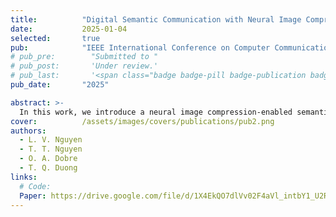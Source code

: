 ```yaml
---
title:          "Digital Semantic Communication with Neural Image Compression"
date:           2025-01-04
selected:       true
pub:            "IEEE International Conference on Computer Communications (INFOCOM)"
# pub_pre:        "Submitted to "
# pub_post:       'Under review.'
# pub_last:       '<span class="badge badge-pill badge-publication badge-success">Power Pitch</span>'
pub_date:       "2025"

abstract: >-
  In this work, we introduce a neural image compression-enabled semantic communication system to enhance the efficiency of digital image transmission, named NCSC. By employing an accurate and adaptable entropy model, NCSC obtains the efficiently compressed bitstreams, which are compatible with digital communication systems. Incorporating with the well-established digital components, our system trained on the MS-SSIM metric can achieve a significant bandwidth compression ratio of 0.002 at low SNR, reducing remarkably transmission overhead.
cover:          /assets/images/covers/publications/pub2.png
authors:
  - L. V. Nguyen
  - T. T. Nguyen
  - O. A. Dobre
  - T. Q. Duong
links:
  # Code:
  Paper: https://drive.google.com/file/d/1X4EkQO7dlVv02F4aVl_intbY1_U2Rxka/view
---
```

